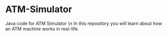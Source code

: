 # ATM-Simulator
Java code for ATM Simulator \n
In this repository you will learn about how an ATM machine works in real-life.
